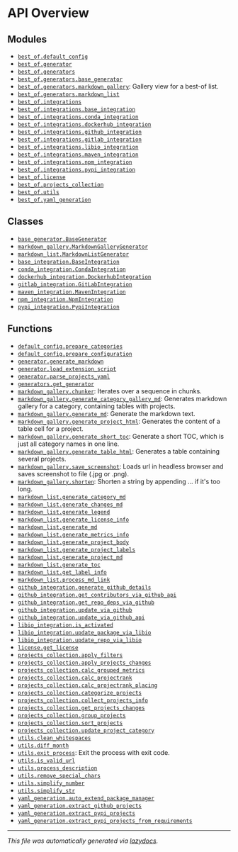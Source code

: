<!-- markdownlint-disable -->

# API Overview

## Modules

- [`best_of.default_config`](./best_of.default_config.md#module-best_ofdefault_config)
- [`best_of.generator`](./best_of.generator.md#module-best_ofgenerator)
- [`best_of.generators`](./best_of.generators.md#module-best_ofgenerators)
- [`best_of.generators.base_generator`](./best_of.generators.base_generator.md#module-best_ofgeneratorsbase_generator)
- [`best_of.generators.markdown_gallery`](./best_of.generators.markdown_gallery.md#module-best_ofgeneratorsmarkdown_gallery): Gallery view for a best-of list.
- [`best_of.generators.markdown_list`](./best_of.generators.markdown_list.md#module-best_ofgeneratorsmarkdown_list)
- [`best_of.integrations`](./best_of.integrations.md#module-best_ofintegrations)
- [`best_of.integrations.base_integration`](./best_of.integrations.base_integration.md#module-best_ofintegrationsbase_integration)
- [`best_of.integrations.conda_integration`](./best_of.integrations.conda_integration.md#module-best_ofintegrationsconda_integration)
- [`best_of.integrations.dockerhub_integration`](./best_of.integrations.dockerhub_integration.md#module-best_ofintegrationsdockerhub_integration)
- [`best_of.integrations.github_integration`](./best_of.integrations.github_integration.md#module-best_ofintegrationsgithub_integration)
- [`best_of.integrations.gitlab_integration`](./best_of.integrations.gitlab_integration.md#module-best_ofintegrationsgitlab_integration)
- [`best_of.integrations.libio_integration`](./best_of.integrations.libio_integration.md#module-best_ofintegrationslibio_integration)
- [`best_of.integrations.maven_integration`](./best_of.integrations.maven_integration.md#module-best_ofintegrationsmaven_integration)
- [`best_of.integrations.npm_integration`](./best_of.integrations.npm_integration.md#module-best_ofintegrationsnpm_integration)
- [`best_of.integrations.pypi_integration`](./best_of.integrations.pypi_integration.md#module-best_ofintegrationspypi_integration)
- [`best_of.license`](./best_of.license.md#module-best_oflicense)
- [`best_of.projects_collection`](./best_of.projects_collection.md#module-best_ofprojects_collection)
- [`best_of.utils`](./best_of.utils.md#module-best_ofutils)
- [`best_of.yaml_generation`](./best_of.yaml_generation.md#module-best_ofyaml_generation)

## Classes

- [`base_generator.BaseGenerator`](./best_of.generators.base_generator.md#class-basegenerator)
- [`markdown_gallery.MarkdownGalleryGenerator`](./best_of.generators.markdown_gallery.md#class-markdowngallerygenerator)
- [`markdown_list.MarkdownListGenerator`](./best_of.generators.markdown_list.md#class-markdownlistgenerator)
- [`base_integration.BaseIntegration`](./best_of.integrations.base_integration.md#class-baseintegration)
- [`conda_integration.CondaIntegration`](./best_of.integrations.conda_integration.md#class-condaintegration)
- [`dockerhub_integration.DockerhubIntegration`](./best_of.integrations.dockerhub_integration.md#class-dockerhubintegration)
- [`gitlab_integration.GitLabIntegration`](./best_of.integrations.gitlab_integration.md#class-gitlabintegration)
- [`maven_integration.MavenIntegration`](./best_of.integrations.maven_integration.md#class-mavenintegration)
- [`npm_integration.NpmIntegration`](./best_of.integrations.npm_integration.md#class-npmintegration)
- [`pypi_integration.PypiIntegration`](./best_of.integrations.pypi_integration.md#class-pypiintegration)

## Functions

- [`default_config.prepare_categories`](./best_of.default_config.md#function-prepare_categories)
- [`default_config.prepare_configuration`](./best_of.default_config.md#function-prepare_configuration)
- [`generator.generate_markdown`](./best_of.generator.md#function-generate_markdown)
- [`generator.load_extension_script`](./best_of.generator.md#function-load_extension_script)
- [`generator.parse_projects_yaml`](./best_of.generator.md#function-parse_projects_yaml)
- [`generators.get_generator`](./best_of.generators.md#function-get_generator)
- [`markdown_gallery.chunker`](./best_of.generators.markdown_gallery.md#function-chunker): Iterates over a sequence in chunks.
- [`markdown_gallery.generate_category_gallery_md`](./best_of.generators.markdown_gallery.md#function-generate_category_gallery_md): Generates markdown gallery for a category, containing tables with projects.
- [`markdown_gallery.generate_md`](./best_of.generators.markdown_gallery.md#function-generate_md): Generate the markdown text.
- [`markdown_gallery.generate_project_html`](./best_of.generators.markdown_gallery.md#function-generate_project_html): Generates the content of a table cell for a project.
- [`markdown_gallery.generate_short_toc`](./best_of.generators.markdown_gallery.md#function-generate_short_toc): Generate a short TOC, which is just all category names in one line.
- [`markdown_gallery.generate_table_html`](./best_of.generators.markdown_gallery.md#function-generate_table_html): Generates a table containing several projects.
- [`markdown_gallery.save_screenshot`](./best_of.generators.markdown_gallery.md#function-save_screenshot): Loads url in headless browser and saves screenshot to file (.jpg or .png).
- [`markdown_gallery.shorten`](./best_of.generators.markdown_gallery.md#function-shorten): Shorten a string by appending ... if it's too long.
- [`markdown_list.generate_category_md`](./best_of.generators.markdown_list.md#function-generate_category_md)
- [`markdown_list.generate_changes_md`](./best_of.generators.markdown_list.md#function-generate_changes_md)
- [`markdown_list.generate_legend`](./best_of.generators.markdown_list.md#function-generate_legend)
- [`markdown_list.generate_license_info`](./best_of.generators.markdown_list.md#function-generate_license_info)
- [`markdown_list.generate_md`](./best_of.generators.markdown_list.md#function-generate_md)
- [`markdown_list.generate_metrics_info`](./best_of.generators.markdown_list.md#function-generate_metrics_info)
- [`markdown_list.generate_project_body`](./best_of.generators.markdown_list.md#function-generate_project_body)
- [`markdown_list.generate_project_labels`](./best_of.generators.markdown_list.md#function-generate_project_labels)
- [`markdown_list.generate_project_md`](./best_of.generators.markdown_list.md#function-generate_project_md)
- [`markdown_list.generate_toc`](./best_of.generators.markdown_list.md#function-generate_toc)
- [`markdown_list.get_label_info`](./best_of.generators.markdown_list.md#function-get_label_info)
- [`markdown_list.process_md_link`](./best_of.generators.markdown_list.md#function-process_md_link)
- [`github_integration.generate_github_details`](./best_of.integrations.github_integration.md#function-generate_github_details)
- [`github_integration.get_contributors_via_github_api`](./best_of.integrations.github_integration.md#function-get_contributors_via_github_api)
- [`github_integration.get_repo_deps_via_github`](./best_of.integrations.github_integration.md#function-get_repo_deps_via_github)
- [`github_integration.update_via_github`](./best_of.integrations.github_integration.md#function-update_via_github)
- [`github_integration.update_via_github_api`](./best_of.integrations.github_integration.md#function-update_via_github_api)
- [`libio_integration.is_activated`](./best_of.integrations.libio_integration.md#function-is_activated)
- [`libio_integration.update_package_via_libio`](./best_of.integrations.libio_integration.md#function-update_package_via_libio)
- [`libio_integration.update_repo_via_libio`](./best_of.integrations.libio_integration.md#function-update_repo_via_libio)
- [`license.get_license`](./best_of.license.md#function-get_license)
- [`projects_collection.apply_filters`](./best_of.projects_collection.md#function-apply_filters)
- [`projects_collection.apply_projects_changes`](./best_of.projects_collection.md#function-apply_projects_changes)
- [`projects_collection.calc_grouped_metrics`](./best_of.projects_collection.md#function-calc_grouped_metrics)
- [`projects_collection.calc_projectrank`](./best_of.projects_collection.md#function-calc_projectrank)
- [`projects_collection.calc_projectrank_placing`](./best_of.projects_collection.md#function-calc_projectrank_placing)
- [`projects_collection.categorize_projects`](./best_of.projects_collection.md#function-categorize_projects)
- [`projects_collection.collect_projects_info`](./best_of.projects_collection.md#function-collect_projects_info)
- [`projects_collection.get_projects_changes`](./best_of.projects_collection.md#function-get_projects_changes)
- [`projects_collection.group_projects`](./best_of.projects_collection.md#function-group_projects)
- [`projects_collection.sort_projects`](./best_of.projects_collection.md#function-sort_projects)
- [`projects_collection.update_project_category`](./best_of.projects_collection.md#function-update_project_category)
- [`utils.clean_whitespaces`](./best_of.utils.md#function-clean_whitespaces)
- [`utils.diff_month`](./best_of.utils.md#function-diff_month)
- [`utils.exit_process`](./best_of.utils.md#function-exit_process): Exit the process with exit code.
- [`utils.is_valid_url`](./best_of.utils.md#function-is_valid_url)
- [`utils.process_description`](./best_of.utils.md#function-process_description)
- [`utils.remove_special_chars`](./best_of.utils.md#function-remove_special_chars)
- [`utils.simplify_number`](./best_of.utils.md#function-simplify_number)
- [`utils.simplify_str`](./best_of.utils.md#function-simplify_str)
- [`yaml_generation.auto_extend_package_manager`](./best_of.yaml_generation.md#function-auto_extend_package_manager)
- [`yaml_generation.extract_github_projects`](./best_of.yaml_generation.md#function-extract_github_projects)
- [`yaml_generation.extract_pypi_projects`](./best_of.yaml_generation.md#function-extract_pypi_projects)
- [`yaml_generation.extract_pypi_projects_from_requirements`](./best_of.yaml_generation.md#function-extract_pypi_projects_from_requirements)


---

_This file was automatically generated via [lazydocs](https://github.com/ml-tooling/lazydocs)._
